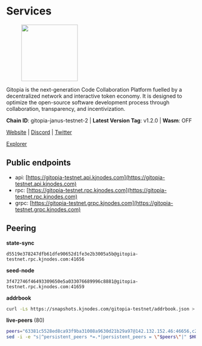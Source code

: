 # Services

<figure><img src="https://raw.githubusercontent.com/kj89/testnet_manuals/main/pingpub/logos/gitopia.png" width="150" alt=""><figcaption></figcaption></figure>

Gitopia is the next-generation Code Collaboration Platform fuelled by  a decentralized network and interactive token economy. It is designed  to optimize the open-source software development process through  collaboration, transparency, and incentivization.

**Chain ID**: gitopia-janus-testnet-2 | **Latest Version Tag**: v1.2.0 | **Wasm**: OFF

[Website](https://gitopia.com/) | [Discord](https://discord.gg/hFTXCGNYDZ) | [Twitter](https://twitter.com/gitopiaDAO)

[Explorer](https://explorer.kjnodes.com/gitopia-testnet)


## Public endpoints

* api: [https://gitopia-testnet.api.kjnodes.com](https://gitopia-testnet.api.kjnodes.com)
* rpc: [https://gitopia-testnet.rpc.kjnodes.com](https://gitopia-testnet.rpc.kjnodes.com)
* grpc: [https://gitopia-testnet.grpc.kjnodes.com](https://gitopia-testnet.grpc.kjnodes.com)

## Peering

**state-sync**

```text
d5519e378247dfb61dfe90652d1fe3e2b3005a5b@gitopia-testnet.rpc.kjnodes.com:41656
```

**seed-node**

```text
3f472746f46493309650e5a033076689996c8881@gitopia-testnet.rpc.kjnodes.com:41659
```

**addrbook**
```bash
curl -Ls https://snapshots.kjnodes.com/gitopia-testnet/addrbook.json > $HOME/.gitopia/config/addrbook.json
```

**live-peers** (80)
```bash
peers="63381c5528ed8ca93f9ba31008a9630d21b29a97@142.132.152.46:46656,c2beb74ebaf76137702732f6076c9a319bf15262@159.69.72.247:41656,6ea375302fdd319ef64e013f469e286faf739da8@213.239.207.165:20086,35c829910f80387ee825da9fb69efbcbf8e2149e@164.68.118.227:26656,182a0faf787f0f62ac2af8975d951ab94573d7d2@194.195.87.52:41656,de5ad8914c55b02f4402fdd114bd8dc33d67f539@24.199.111.244:26656,995177c4b8c2b498de50483a614f9e30bf02e843@65.109.130.180:26656,a510ea956fd1ccc786784d7c0f633889ce6cf618@168.119.124.130:41656,d84fbf48ce0773f207e8ab203d11ae644aa018df@65.108.192.123:17656,c0e48b5f3ab79c24f1594f5a0d67a7a3f717882a@91.223.3.144:26456,798cf016b5150592badc8257402312fc50b7361d@65.108.45.200:26878,d5519e378247dfb61dfe90652d1fe3e2b3005a5b@65.109.68.190:41656,a52d22191c38d7406f7b7bd8b3969f35d7c31c8b@146.190.62.4:26656,0b1ba8849c79f41d027de35f98398d1da6a0126e@38.242.229.50:41656,61c85d47e1dd86d5a5849450b849078d4d13184b@85.239.244.123:26656,73de34b1d08fdd58b5a5c0ec6d2560310c1ebe90@38.242.151.86:26656,b44d4fd0799d2c06fbec0257b376c0520bdb226a@185.250.37.147:41656,edae8278cef6113e38af80504fb83cbf5eb0f023@165.232.129.242:26656,3b34ebcb3472e6d6d50c5e3857bacd3f7eddac84@146.190.56.230:26656,72db14311591866caf52df742c8abaa3327733eb@173.212.202.197:41656,c820e754c56b5455d64ab7685730c44a936d0833@154.38.165.129:26656,c19da021d6bbdeccdd03453a021d7171e6e299d5@173.249.14.30:656,05182a9b6121c9fcbb493f9bb3843e20e076e479@38.242.231.113:656,9bb344d83fc1fafc4bce6b8e4a95b82f37ac4f31@82.208.20.136:26656,399d4e19186577b04c23296c4f7ecc53e61080cb@34.87.157.137:26656,2f58a44c9ce9dcdf81e2eaed7cd808ebefe222a7@38.242.243.111:26656,8f4c2887e46edc200a95afeaa87cb63bdddd26e2@185.239.208.131:656,5c2a752c9b1952dbed075c56c600c3a79b58c395@195.3.220.140:27036,4e0e57bcac8aa2bc3188d5b7845eeee61a61f3f0@194.163.170.165:26656,3b7845f8c8361c2f2de742473cd891c6e8cdeabf@83.171.249.159:656,407eb21b784f1dc4e9902cb812b65eec760c6a19@185.193.66.67:656,200b0594c8bfd86c1fc2a5b5c72e266139f3b193@62.171.140.239:26656,91bf3eb973595dd4621ccf5853e5ac78c48058da@194.163.180.77:656,09538ba6159f454a17d76501c59e23bad6fc9d3d@85.190.246.67:26656,e79532749fb5dd95366f4568a7b2430d0e316fb5@84.46.255.163:26656,374da78901e59810277fc35482bce6e30953f488@80.79.6.155:41656,9863c8928e26bd2528d5cac71c34548e57611570@81.0.218.37:41656,b6651c7b043ef4bdccd7906b0f06de2bbdfe8a60@193.46.243.75:26656,5ffdc1788f68df5e8163d9bd0d71a4c4d3dec2e9@81.0.220.21:26656,19fb417249992ae8def277fb753656da318fe250@38.242.133.239:41656,24e10b07b7eb9bc74891ea24c0e7f8271726ad0a@194.233.65.96:41656,93c4c73375b5f52020e7e7bd3f901ee28f07e6b7@109.123.243.66:41656,ad7f18fc2b6f28e9c10e888a623f45639f670a4b@159.223.199.25:41656,af3b3b1a4c62450ddef3e6097bc823158fd10660@109.123.252.132:41656,31af09cf452ded09a5b3ffdab49efc4248feaca9@143.198.69.150:26656,975a3ade04fc92d00c7ad59d536506fde46169e7@167.86.96.233:656,ad33cf22f96e43448798686ed0f7428b8fdacf5b@5.161.90.174:656,016b0e565abd496b9473b87ac41339251005d12e@194.163.167.163:41656,3df1c117eaf2377316af43568bc1f2e63575eae9@185.250.36.20:41656,e88708f6bda2af195f0ec48b9868e588ead964fb@144.91.82.239:26656,c03e9f152bb1becc54d4424d02249135d39be09f@81.0.218.106:41656,e9e671e22d794a4f80e32133905c83585b057a5d@86.48.3.0:26656,37c3d29df83da59e5a258d413e2f89365ab05711@85.239.243.12:656,3b695f4a5e40ba29141265f46d9259210c783aa0@38.242.207.5:41656,e511a5b55979b7d630f016e2b15b513690fd3e33@185.239.209.124:656,d620d0075805cdc95a5dc11483e8ec98dbdb2b80@135.181.91.61:26656,7182dfadba43a9a3b35f6862e63f75be20c8b1db@95.217.214.125:41656,ea53a3f77fe373f47be4e77fd5f9ff526dfaec33@51.79.143.46:41656,bc8a2179df7d5db14504e64cfba8ad4e3d3ce0e4@38.242.156.105:26656,aa12217a38bd794403ff82b5042cbee091fa30c2@209.145.63.85:26656,d9b86c9459ac8bb4760d37095732ccd2746aca1f@65.21.131.215:26356,292c099fc654a1331d3b62a1b939f867b62ef434@45.85.147.242:656,5fb72a0bea398ce56fa20cd732623f98d774be7d@149.102.128.208:41656,f97115243c6291081b546e8d59f51e5ecede4168@149.102.155.225:26656,d804235e103d9f0cd86c00c4c445149bb5c38e6a@185.202.239.254:26656,98bdfc67810bf7ac8f5c45b2c677b4bf199eb42e@185.193.67.65:41656,481189b7e246f6c824a969482446c49abbfe76b8@161.97.172.147:26656,926b47f8d786e544ec3a9200c61b5b04729a9d57@199.175.98.127:41656,fea7c372588898f7ea3a04373c52a30712b3c279@185.239.209.56:656,4ed110a5b1ebad62d1e92e8cdabfc9160e2ca4db@65.109.92.148:46656,14fe9028dc629e71ea7289c86c8036815ad6e9f4@135.181.74.226:26656,42620980cdb2274af8b79e3aa01e18108fee600f@134.122.118.155:26656,bd92227fef40edf9a736d1be17c6cfa7030d9f3f@185.218.126.179:26656,c0d8c836b79af354b35bf627ffde35e5374cee1a@185.250.38.8:41656,3b11c42bd33a8956c89e874d35cc06e6e8e2a82d@206.189.118.168:26656,0c2275aec91454799738b38260d13d97687e56c7@65.109.166.94:26656,2f0484f05aa2d58d91aa21ea7cb9ce81c2e207ea@85.239.240.187:26656,433285d6dafe9e386233a2543d3cc28e05e99313@149.102.159.128:41656,7f395e2cd19916a3abe5b91f864cd55e0ac7ed42@134.209.177.74:41656,a1fb8c68e24fd8d25955f58fb292474a672267c2@1.15.104.210:26656"
sed -i -e "s|^persistent_peers *=.*|persistent_peers = \"$peers\"|" $HOME/.gitopia/config/config.toml
```
